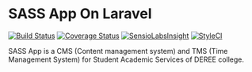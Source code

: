 # SASS App On Laravel
[![Build Status](https://travis-ci.org/sass-team/sass-laravel.svg?branch=master)](https://travis-ci.org/sass-team/sass-laravel)
[![Coverage Status](https://coveralls.io/repos/github/sass-team/sass-laravel/badge.svg?branch=master)](https://coveralls.io/github/sass-team/sass-laravel?branch=master)
[![SensioLabsInsight](https://insight.sensiolabs.com/projects/a511093c-5f9a-4784-900e-1c046f11dc8a/mini.png)](https://insight.sensiolabs.com/projects/a511093c-5f9a-4784-900e-1c046f11dc8a)
[![StyleCI](https://styleci.io/repos/54259754/shield)](https://styleci.io/repos/54259754)

SASS App is a CMS (Content management system) and TMS (Time Management System) for Student Academic Services of DEREE college.  

